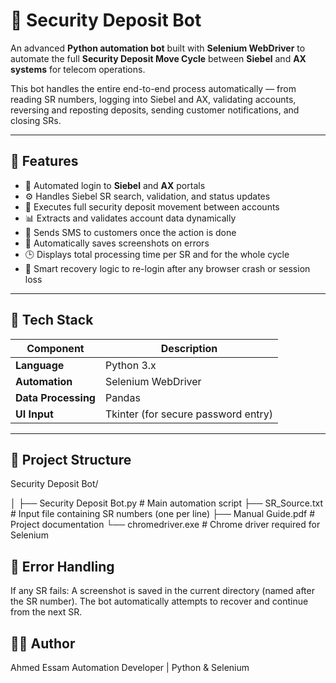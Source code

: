 # 💼 Security Deposit Bot

An advanced **Python automation bot** built with **Selenium WebDriver** to automate the full **Security Deposit Move Cycle** between **Siebel** and **AX systems** for telecom operations.

This bot handles the entire end-to-end process automatically — from reading SR numbers, logging into Siebel and AX, validating accounts, reversing and reposting deposits, sending customer notifications, and closing SRs.

---

## 🚀 Features

- 🔐 Automated login to **Siebel** and **AX** portals  
- ⚙️ Handles Siebel SR search, validation, and status updates  
- 🔄 Executes full security deposit movement between accounts  
- 📊 Extracts and validates account data dynamically  
- 🧾 Sends SMS to customers once the action is done  
- 💾 Automatically saves screenshots on errors  
- 🕒 Displays total processing time per SR and for the whole cycle  
- 🧠 Smart recovery logic to re-login after any browser crash or session loss  

---

## 🧩 Tech Stack

| Component | Description |
|------------|-------------|
| **Language** | Python 3.x |
| **Automation** | Selenium WebDriver |
| **Data Processing** | Pandas |
| **UI Input** | Tkinter (for secure password entry) |

---

## 📂 Project Structure

Security Deposit Bot/

│
├── Security Deposit Bot.py # Main automation script
├── SR_Source.txt # Input file containing SR numbers (one per line)
├── Manual Guide.pdf # Project documentation
└── chromedriver.exe # Chrome driver required for Selenium



## 📸 Error Handling

If any SR fails:
A screenshot is saved in the current directory (named after the SR number).
The bot automatically attempts to recover and continue from the next SR.


## 🧑‍💻 Author

Ahmed Essam
Automation Developer | Python & Selenium
